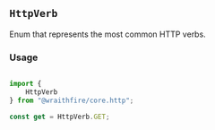 ## `HttpVerb`
Enum that represents the most common HTTP verbs.

### Usage
```ts

import {
    HttpVerb
} from "@wraithfire/core.http";

const get = HttpVerb.GET;

```

